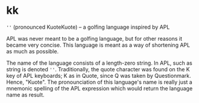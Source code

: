 # kk
`''` (pronounced KuoteKuote) – a golfing language inspired by APL

APL was never meant to be a golfing language, but for other reasons it became very concise. This language is meant as a way of shortening APL as much as possible.

The name of the language consists of a length-zero string. In APL, such as string is denoted `''`. Traditionally, the quote character was found on the K key of APL keyboards; K as in Quote, since Q was taken by Questionmark. Hence, "Kuote". The pronounciation of this language's name is really just a mnemonic spelling of the APL expression which would return the language name as result.
